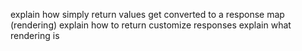 explain how simply return values get converted to a response map (rendering)
explain how to return customize responses
explain what rendering is
